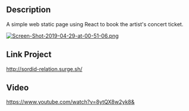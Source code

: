 ## Description
A simple web static page using React to book the artist's concert ticket.

[![Screen-Shot-2019-04-29-at-00-51-06.png](https://i.postimg.cc/L8CCYYX9/Screen-Shot-2019-04-29-at-00-51-06.png)](https://postimg.cc/18Fcbzw2)


## Link Project

http://sordid-relation.surge.sh/

## Video

https://www.youtube.com/watch?v=8ytQX8w2yk8&

